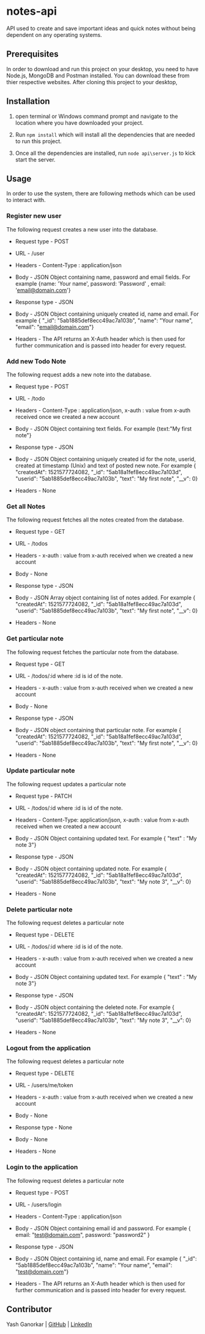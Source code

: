 # notes-api
API used to create and save important ideas and quick notes without being dependent on any operating systems.

## Prerequisites
In order to download and run this project on your desktop, you need to have Node.js, MongoDB and Postman installed. You can download these from thier respective websites. After cloning this project to your desktop, 

## Installation
1. open terminal or Windows command prompt and navigate to the location where you have downloaded your project.

2. Run `npm install` which will install all the dependencies that are needed to run this project.

3. Once all the dependencies are installed, run `node api\server.js` to kick start the server.

## Usage
In order to use the system, there are following methods which can be used to interact with.

### Register new user
 The following request creates a new user into the database.
 * Request type - POST
 * URL - /user
 * Headers - Content-Type : application/json
 * Body - JSON Object containing name, password and email fields. For example {name: 'Your name', password: 'Password' , email: 'email@domain.com'}
 
 * Response type - JSON
 * Body - JSON Object containing uniquely created id, name and email. For example { "_id": "5ab1885def8ecc49ac7a103b", "name": "Your name", "email": "email@domain.com"}
 * Headers - The API returns an X-Auth header which is then used for further communication and is passed into header for every request.
 
 ### Add new Todo Note
 The following request adds a new note into the database.
 * Request type - POST
 * URL - /todo
 * Headers - Content-Type : application/json, x-auth : value from x-auth received once we created a new account
 * Body - JSON Object containing text fields. For example {text:"My first note"}
 
 * Response type - JSON
 * Body - JSON Object containing uniquely created id for the note, userid, created at timestamp (Unix) and text of posted new note. For example { "createdAt": 1521577724082, "_id": "5ab18a1fef8ecc49ac7a103d", "userid": "5ab1885def8ecc49ac7a103b", "text": "My first note", "__v": 0}
 
 * Headers - None
 
 ### Get all Notes
 The following request fetches all the notes created from the database.
 * Request type - GET
 * URL - /todos
 * Headers - x-auth : value from x-auth received when we created a new account
 * Body - None
 
 * Response type - JSON
 * Body - JSON Array object containing list of notes added. For example { "createdAt": 1521577724082, "_id": "5ab18a1fef8ecc49ac7a103d", "userid": "5ab1885def8ecc49ac7a103b", "text": "My first note", "__v": 0}
 
 * Headers - None
 
 ### Get particular note
 The following request fetches the particular note from the database.
 * Request type - GET
 * URL - /todos/:id where :id is id of the note.
 * Headers - x-auth : value from x-auth received when we created a new account
 * Body - None
 
 * Response type - JSON
 * Body - JSON object containing that particular note. For example { "createdAt": 1521577724082, "_id": "5ab18a1fef8ecc49ac7a103d", "userid": "5ab1885def8ecc49ac7a103b", "text": "My first note", "__v": 0}
 
 * Headers - None
 
 ### Update particular note
 The following request updates a particular note
 * Request type - PATCH
 * URL - /todos/:id where :id is id of the note.
 * Headers - Content-Type: application/json, x-auth : value from x-auth received when we created a new account
 * Body - JSON Object containing updated text. For example { "text" : "My note 3"}
 
 * Response type - JSON
 * Body - JSON object containing updated note. For example { "createdAt": 1521577724082, "_id": "5ab18a1fef8ecc49ac7a103d", "userid": "5ab1885def8ecc49ac7a103b", "text": "My note 3", "__v": 0}
 
 * Headers - None
 
 ### Delete particular note
 The following request deletes a particular note
 * Request type - DELETE
 * URL - /todos/:id where :id is id of the note.
 * Headers - x-auth : value from x-auth received when we created a new account
 * Body - JSON Object containing updated text. For example { "text" : "My note 3"}
 
 * Response type - JSON
 * Body - JSON object containing the deleted note. For example { "createdAt": 1521577724082, "_id": "5ab18a1fef8ecc49ac7a103d", "userid": "5ab1885def8ecc49ac7a103b", "text": "My note 3", "__v": 0}
 
 * Headers - None
 
 ### Logout from the application
 The following request deletes a particular note
 * Request type - DELETE
 * URL - /users/me/token
 * Headers - x-auth : value from x-auth received when we created a new account
 * Body - None
 
 * Response type - None
 * Body - None
 * Headers - None
 
 ### Login to the application
 The following request deletes a particular note
 * Request type - POST
 * URL - /users/login
 * Headers - Content-Type : application/json
 * Body - JSON Object containing email id and password. For example { email: "test@domain.com", password: "password2" }
 
 * Response type - JSON
 * Body - JSON Object containing id, name and email. For example { "_id": "5ab1885def8ecc49ac7a103b", "name": "Your name", "email": "test@domain.com"}
 * Headers - The API returns an X-Auth header which is then used for further communication and is passed into header for every request.
 
## Contributor
 Yash Ganorkar |
 [GitHub](https://github.com/yash-ganorkar) |
 [LinkedIn](https://linkedin.com/in/yashganorkar)
